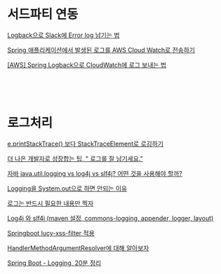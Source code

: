


# 서드파티 연동

[Logback으로 Slack에 Error log 남기는 법](https://devlog-wjdrbs96.tistory.com/327)
<br/>

[Spring 애플리케이션에서 발생된 로그를 AWS Cloud Watch로 전송하기](https://kim-jong-hyun.tistory.com/111)
<br/>

[[AWS] Spring Logback으로 CloudWatch에 로그 보내는 법](https://devlog-wjdrbs96.tistory.com/329)
<br/>

[]()
<br/>

[]()
<br/>



# 로그처리

[e.printStackTrace() 보다 StackTraceElement로 로깅하기](https://kim-jong-hyun.tistory.com/112?category=910543)
<br/>

[더 나은 개발자로 성장합는 팁, " 로그를 잘 남기세요."](https://www.youtube.com/watch?v=HxzlJWMcHng&t=671s&ab_channel=%EB%B0%B1%EA%B8%B0%EC%84%A0)
<br/>

[자바 java.util.logging vs log4j vs slf4j? 어떤 것을 사용해야 할까?](https://www.fwantastic.com/2019/12/javautillogging-vs-log4j-vs-slf4j.html)
<br/>

[Logging을 System.out으로 하면 안되는 이유](https://blog.silentsoft.org/archives/13)


[로그는 반드시 필요한 내용만 찍자](https://yangbongsoo.gitbook.io/study/undefined/log)

[Log4j 와 slf4j (maven 설정, commons-logging, appender, logger, layout)](https://sjh836.tistory.com/161?category=680970)

[Springboot lucy-xss-filter 적용](https://yg1110.tistory.com/10)

[HandlerMethodArgumentResolver에 대해 알아보자](https://cbw1030.tistory.com/337?category=1067183)

[Spring Boot - Logging, 20분 정리](https://www.sangkon.com/hands-on-springboot-logging/)


